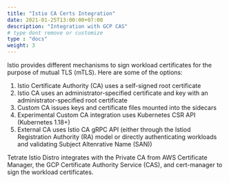 ```yaml
---
title: "Istio CA Certs Integration"
date: 2021-01-25T13:00:00+07:00
description: "Integration with GCP CAS"
# type dont remove or customize
type : "docs"
weight: 3
---
```


Istio provides different mechanisms to sign workload certificates for the purpose of mutual TLS (mTLS). Here are some of the options:

1. Istio Certificate Authority (CA) uses a self-signed root certificate
1. Istio CA uses an administrator-specified certificate and key with an administrator-specified root certificate
1. Custom CA issues keys and certificate files mounted into the sidecars
1. Experimental Custom CA integration uses Kubernetes CSR API (Kubernetes 1.18+)
1. External CA uses Istio CA gRPC API (either through the Istiod Registration Authority (RA) model or directly authenticating workloads and validating Subject Altenrative Name (SAN))

Tetrate Istio Distro integrates with the Private CA from AWS Certificate Manager, the GCP Certificate Authority Service (CAS), and cert-manager to sign the workload certificates.
